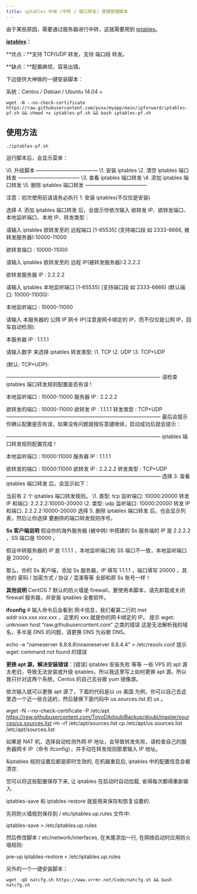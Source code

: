```yaml
---
title: iptables 中继 (中转 / 端口转发) 便捷管理脚本
---
```


由于某些原因，需要通过服务器进行中转，这就需要用到 [iptables](https://www.vjsun.com/tag/iptables/)。

**[iptables](https://www.vjsun.com/tag/iptables/)：**

**优点：**支持 TCP/UDP 转发，支持 端口段 转发。

**缺点：**配置麻烦，容易出错。

下边提供大神做的一键安装脚本：

系统：Centos / Debian / Ubuntu 14.04 +

```
wget -N --no-check-certificate https://raw.githubusercontent.com/pvxx/myapp/main/ipforward/iptables-pf.sh && chmod +x iptables-pf.sh && bash iptables-pf.sh
```

## 使用方法

```
./iptables-pf.sh
```

运行脚本后，会显示菜单：

\0. 升级脚本
————————————
\1. 安装 iptables
\2. 清空 iptables 端口转发
————————————
\3. 查看 iptables 端口转发
\4. 添加 iptables 端口转发
\5. 删除 iptables 端口转发
————————————

注意：初次使用前请请务必执行 1. 安装 iptables(不仅仅是安装)

选择 4. 添加 iptables 端口转发 后，会提示你依次输入 欲转发 IP、欲转发端口、本地监听端口、本地 IP、转发类型：

请输入 iptables 欲转发至的 远程端口 [1-65535] (支持端口段 如 2333-6666, 被转发服务器):10000-11000

欲转发端口 : 10000-11000

请输入 iptables 欲转发至的 远程 IP(被转发服务器):2.2.2.2

欲转发服务器 IP : 2.2.2.2

请输入 iptables 本地监听端口 [1-65535] (支持端口段 如 2333-6666)
(默认端口: 10000-11000):

本地监听端口 : 10000-11000

请输入 本服务器的 公网 IP 网卡 IP(注意是网卡绑定的 IP，而不仅仅是公网 IP，回车自动检测):

本服务器 IP : 1.1.1.1

请输入数字 来选择 iptables 转发类型:
\1. TCP
\2. UDP
\3. TCP+UDP

(默认: TCP+UDP):

——————————————————————————————
请检查 iptables 端口转发规则配置是否有误 !

本地监听端口 : 10000-11000
服务器 IP : 2.2.2.2

欲转发的端口 : 10000-11000
欲转发 IP : 1.1.1.1
转发类型 : TCP+UDP
——————————————————————————————
最后会提示你确认配置是否有误，如果没有问题就按任意键继续，启动成功后就会提示：

——————————————————————————————
iptables 端口转发规则配置完成 !

本地监听端口 : 10000:11000
服务器 IP : 1.1.1.1

欲转发的端口 : 10000:11000
欲转发 IP : 2.2.2.2
转发类型 : TCP+UDP
——————————————————————————————
选择 3. 查看 iptables 端口转发 后，会显示如下：

当前有 2 个 iptables 端口转发规则。
\1. 类型: tcp 监听端口: 10000:20000 转发 IP 和端口: 2.2.2.2:10000-20000
\2. 类型: udp 监听端口: 10000:20000 转发 IP 和端口: 2.2.2.2:10000-20000
选择 5. 删除 iptables 端口转发 后，也会显示列表，然后让你选择 要删除的端口转发规则序号。

**Ss 客户端说明**
假设你的海外服务器 (被中转) 中搭建的 Ss 服务端的 IP 是 2.2.2.2 ，SS 端口是 10000 。

假设中转服务器的 IP 是 1.1.1.1 ，本地监听端口和 SS 端口不一致，本地监听端口是 20000 。

那么，你的 Ss 客户端，添加 Ss 服务器，IP 填写 1.1.1.1 ，端口填写 20000 ，其他的 密码 / 加密方式 / 协议 / 混淆等等 全部和原 Ss 账号一样！

**其他说明**
CentOS 7 默认的防火墙是 firewall，要使用本脚本，请先卸载或关闭 firewall 服务器，并安装 iptables 全套软件。

**ifconfig**
\# 输入命令后会看到 网卡信息，我们看第二行的 inet addr:xxx.xxx.xxx.xxx ，这里的 xxx 就是你的网卡绑定的 IP。
提示 wget: unknown host “raw.githubusercontent.com” 之类的错误
这是无法解析我的域名，多半是 DNS 的问题，请更换 DNS 为谷歌 DNS。

echo -e "nameserver 8.8.8.8\nnameserver 8.8.4.4" > /etc/resolv.conf
提示 wget: command not found 的错误

**更换 apt 源，解决安装错误**：[错误] iptables 安装失败 等等
一些 VPS 的 apt 源太老旧，导致无法安装或升级 iptables，所以我这里写上如何更换 apt 源。所以我只针对这两个系统，Centos 的自己去谷歌 yum 镜像源。

依次输入就可以更换 apt 源了，下面的代码是以 us 美国 为例，你可以自己去这里选一个近一些合适的，然后替换下面代码中 us.sources.list 的 us 。

wget -N --no-check-certificate -P /etc/apt https://raw.githubusercontent.com/ToyoDAdoubiBackup/doubi/master/sources/us.sources.list
rm -rf /etc/apt/sources.list
cp /etc/apt/us.sources.list /etc/apt/sources.list

如果是 NAT 机，选择自动检测外网 IP 地址，会导致转发失败，请检查自己的服务器网卡 IP（命令 ifconfig），并手动在转发规则那里输入 IP 地址。

&iptables 规则设置后都是即时生效的, 在机器重启后, iptables 中的配置信息会被清空.

您可以将这些配置保存下来, 让 iptables 在启动时自动加载, 省得每次都得重新输入.

iptables-save 和 iptables-restore 就是用来保存和恢复设置的.

先将防火墙规则保存到 / etc/iptables.up.rules 文件中:

iptables-save > /etc/iptables.up.rules

然后修改脚本 / etc/network/interfaces, 在末尾添加一行, 在网络启动时应用防火墙规则:

pre-up iptables-restore < /etc/iptables.up.rules

另外的一个一键安装脚本：

```
wget -qO natcfg.sh https://www.vrrmr.net/Code/natcfg.sh && bash natcfg.sh
```